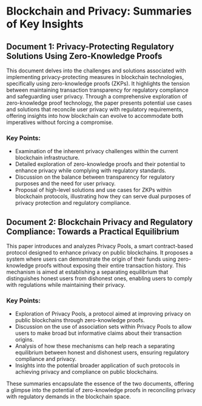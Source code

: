 # Blockchain and Privacy: Summaries of Key Insights

## Document 1: Privacy-Protecting Regulatory Solutions Using Zero-Knowledge Proofs

This document delves into the challenges and solutions associated with implementing privacy-protecting measures in blockchain technologies, specifically using zero-knowledge proofs (ZKPs). It highlights the tension between maintaining transaction transparency for regulatory compliance and safeguarding user privacy. Through a comprehensive exploration of zero-knowledge proof technology, the paper presents potential use cases and solutions that reconcile user privacy with regulatory requirements, offering insights into how blockchain can evolve to accommodate both imperatives without forcing a compromise.

### Key Points:

- Examination of the inherent privacy challenges within the current blockchain infrastructure.
- Detailed exploration of zero-knowledge proofs and their potential to enhance privacy while complying with regulatory standards.
- Discussion on the balance between transparency for regulatory purposes and the need for user privacy.
- Proposal of high-level solutions and use cases for ZKPs within blockchain protocols, illustrating how they can serve dual purposes of privacy protection and regulatory compliance.

## Document 2: Blockchain Privacy and Regulatory Compliance: Towards a Practical Equilibrium

This paper introduces and analyzes Privacy Pools, a smart contract-based protocol designed to enhance privacy on public blockchains. It proposes a system where users can demonstrate the origin of their funds using zero-knowledge proofs without exposing their entire transaction history. This mechanism is aimed at establishing a separating equilibrium that distinguishes honest users from dishonest ones, enabling users to comply with regulations while maintaining their privacy.

### Key Points:

- Exploration of Privacy Pools, a protocol aimed at improving privacy on public blockchains through zero-knowledge proofs.
- Discussion on the use of association sets within Privacy Pools to allow users to make broad but informative claims about their transaction origins.
- Analysis of how these mechanisms can help reach a separating equilibrium between honest and dishonest users, ensuring regulatory compliance and privacy.
- Insights into the potential broader application of such protocols in achieving privacy and compliance on public blockchains.

These summaries encapsulate the essence of the two documents, offering a glimpse into the potential of zero-knowledge proofs in reconciling privacy with regulatory demands in the blockchain space.


